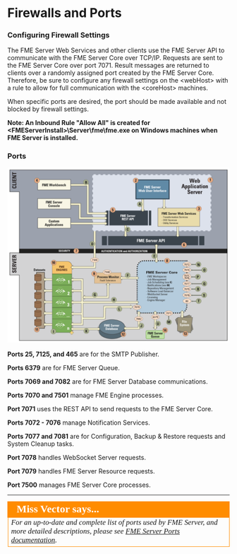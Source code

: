 # Firewalls and Ports #

### Configuring Firewall Settings ###

The FME Server Web Services and other clients use the FME Server API to communicate with the FME Server Core over TCP/IP. Requests are sent to the FME Server Core over port 7071. Result messages are returned to clients over a randomly assigned port created by the FME Server Core. Therefore, be sure to configure any firewall settings on the &lt;webHost&gt; with a rule to allow for full communication with the &lt;coreHost&gt; machines.

When specific ports are desired, the port should be made available and not blocked by firewall settings.

**Note: An Inbound Rule "Allow All" is created for &lt;FMEServerInstall&gt;\Server\fme\fme.exe on Windows machines when FME Server is installed.**

### Ports ###
<!-- Update - Locate the Basic Diagram without letters or numbers -->
![](./Images/2.001.FMEServer2018PortDiagram.png)

**Ports 25, 7125, and 465** are for the SMTP Publisher.

**Ports 6379** are for FME Server Queue.

**Ports 7069 and 7082** are for FME Server Database communications.

**Ports 7070 and 7501** manage FME Engine processes.

**Port 7071** uses the REST API to send requests to the FME Server Core.

**Ports 7072 - 7076** manage Notification Services.

**Ports 7077 and 7081** are for Configuration, Backup & Restore requests and System Cleanup tasks.

**Port 7078** handles WebSocket Server requests.

**Port 7079** handles FME Server Resource requests.

**Port 7500** manages FME Server Core processes.

---

<!--Miss Vector Says Section-->

<table style="border-spacing: 0px">
<tr>
<td style="vertical-align:middle;background-color:darkorange;border: 2px solid darkorange">
<i class="fa fa-quote-left fa-lg fa-pull-left fa-fw" style="color:white;padding-right: 12px;vertical-align:text-top"></i>
<span style="color:white;font-size:x-large;font-weight: bold;font-family:serif">Miss Vector says...</span>
</td>
</tr>

<tr>
<td style="border: 1px solid darkorange">
<span style="font-family:serif; font-style:italic; font-size:larger">
For an up-to-date and complete list of ports used by FME Server, and more detailed descriptions, please see <a href="http://docs.safe.com/fme/2018.0/html/FME_Server_Documentation/Content/ReferenceManual/FME-Server-Ports.htm">FME Server Ports documentation</a>.
</span>
</td>
</tr>
</table>
